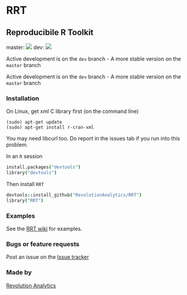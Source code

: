 RRT
===

## Reproducibile R Toolkit

master: [![](https://api.travis-ci.org/RevolutionAnalytics/RRT.png?branch=master)](https://travis-ci.org/RevolutionAnalytics/RRT)
dev: [![](https://api.travis-ci.org/RevolutionAnalytics/RRT.png?branch=dev)](https://travis-ci.org/RevolutionAnalytics/RRT)

Active development is on the `dev` branch - A more stable version on the `master` branch

Active development is on the `dev` branch - A more stable version on the `master` branch


### Installation

On Linux, get xml C library first (on the command line)

```
(sudo) apt-get update
(sudo) apt-get install r-cran-xml
```

You may need libcurl too. Do report in the issues tab if you run into this problem.

<!-- Get dependency `miniCRAN` that is not on CRAN -->

In an `R` session

```coffee
install.packages("devtools")
library("devtools")
```
<!--
```coffee
devtools::install_github("andrie/miniCRAN")
devtools::install_github("ropensci/git2r")
```

_Optionally_, install `git2r` to use git from within R. `git2r` is in Enhances in `RRT`, so you don't need it to install `RRT`

```coffee
devtools::install_github("ropensci/git2r")
``` -->

Then install `RRT`

```coffee
devtools::install_github("RevolutionAnalytics/RRT")
library("RRT")
```

### Examples

See the [RRT wiki](https://github.com/RevolutionAnalytics/RRT/wiki/Examples) for examples.

### Bugs or feature requests

Post an issue on the [Issue tracker](https://github.com/RevolutionAnalytics/RRT/issues)

### Made by

[Revolution Analytics](http://www.revolutionanalytics.com/)
